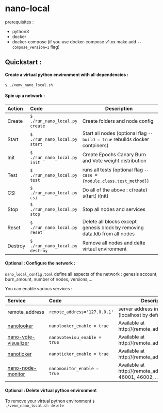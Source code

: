 # nano-local

prerequisites : 
* python3
* docker
* docker-compose (if you use docker-compose v1.xx make add <code>--compose_version=1</code> flag)

## Quickstart :

#### Create a virtual python environment with all dependencies :

<code>$ ./venv_nano_local.sh</code>

#### Spin up a network :

| Action       | Code       | Description  |
| :----------  |:-----------| -----|
| Create | <code>$ ./run_nano_local.py create</code> | Create folders and node config |
| Start | <code>$ ./run_nano_local.py start</code> | Start all nodes (optional flag <code>--build = true</code> rebuilds docker containers)|
| Init |<code>$ ./run_nano_local.py init</code>  | Create Epochs Canary Burn and Vote weight distribution |
| Test |<code>$ ./run_nano_local.py test</code>  | runs all tests (optional flag <code>--case = {module.class.test_method}</code>) |
| CSI | <code>$ ./run_nano_local.py csi</code> | Do all of the above : c(reate) s(tart) i(nit) |
| Stop | <code>$ ./run_nano_local.py stop</code>|  Stop all nodes and services |
| Reset | <code>$ ./run_nano_local.py reset</code> |  Delete all blocks except genesis block by removing data.ldb from all nodes |
| Destroy | <code>$ ./run_nano_local.py destroy</code> |  Remove all nodes and delte virtaul environment |


#### Optional : Configure the network :

<code>nano_local_config.toml</code> define all aspects of the network : genesis account, burn_amount, number of nodes, versions,...

You can enable various services :

| Service       | Code      | Description  |
| :-----------  |:----------| -----|
| remote_address | <code>remote_address='127.0.0.1'</code> | server address inside your LAN (localhost by default) |
| [nanolooker](https://github.com/running-coder/nanolooker) | <code>nanolooker_enable = true</code> | Available at http://{remote_address}:42000 |
| [nano-vote-visualizer](https://github.com/numsu/nano-vote-visualizer) | <code>nanovotevisu_enable = true</code> | Available at http://{remote_address}:42001 |
| [nanoticker](https://github.com/Joohansson/nanoticker) | <code>nanoticker_enable = true</code> | Available at http://{remote_address}:42002 |
| [nano-node-monitor](https://github.com/nanotools/nanoNodeMonitor)| <code>nanomonitor_enable = true</code> | Available at http://{remote_address}:46000, 46001, 46002, ... |


#### Optional : Delete virtual python environment
To remove your virtual python environment 
<code>$ ./venv_nano_local.sh delete</code>


